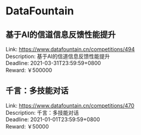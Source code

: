 # DataFountain



## 基于AI的信道信息反馈性能提升

Link: https://www.datafountain.cn/competitions/494  
Description: 基于AI的信道信息反馈性能提升  
Deadline: 2021-03-31T23:59:59+0800  
Reward: ￥500000  


## 千言：多技能对话

Link: https://www.datafountain.cn/competitions/470  
Description: 千言：多技能对话  
Deadline: 2021-01-01T23:59:59+0800  
Reward: ￥50000  

